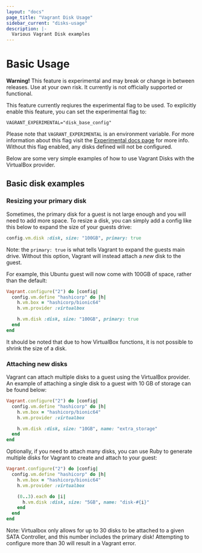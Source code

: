 ```yaml
---
layout: "docs"
page_title: "Vagrant Disk Usage"
sidebar_current: "disks-usage"
description: |-
  Various Vagrant Disk examples
---
```


# Basic Usage

<div class="alert alert-warning">
  <strong>Warning!</strong> This feature is experimental and may break or
  change in between releases. Use at your own risk. It currently is not officially
  supported or functional.

  This feature currently reqiures the experimental flag to be used. To explicitly enable this feature, you can set the experimental flag to:

  ```
  VAGRANT_EXPERIMENTAL="disk_base_config"
  ```

  Please note that `VAGRANT_EXPERIMENTAL` is an environment variable. For more
  information about this flag visit the [Experimental docs page](/docs/experimental/)
  for more info. Without this flag enabled, any disks defined will not be configured.
</div>

Below are some very simple examples of how to use Vagrant Disks with the VirtualBox provider.

## Basic disk examples

### Resizing your primary disk

Sometimes, the primary disk for a guest is not large enough and you will need to
add more space. To resize a disk, you can simply add a config like this below
to expand the size of your guests drive:

```ruby
config.vm.disk :disk, size: "100GB", primary: true
```

Note: the `primary: true` is what tells Vagrant to expand the guests main drive.
Without this option, Vagrant will instead attach a _new_ disk to the guest.

For example, this Ubuntu guest will now come with 100GB of space, rather than the default:

```ruby
Vagrant.configure("2") do |config|
  config.vm.define "hashicorp" do |h|
    h.vm.box = "hashicorp/bionic64"
    h.vm.provider :virtualbox

    h.vm.disk :disk, size: "100GB", primary: true
  end
end
```

It should be noted that due to how VirtualBox functions, it is not possible to shrink
the size of a disk.

### Attaching new disks

Vagrant can attach multiple disks to a guest using the VirtualBox provider. An example
of attaching a single disk to a guest with 10 GB of storage can be found below:

```ruby
Vagrant.configure("2") do |config|
  config.vm.define "hashicorp" do |h|
    h.vm.box = "hashicorp/bionic64"
    h.vm.provider :virtualbox

    h.vm.disk :disk, size: "10GB", name: "extra_storage"
  end
end
```

Optionally, if you need to attach many disks, you can use Ruby to generate multiple
disks for Vagrant to create and attach to your guest:

```ruby
Vagrant.configure("2") do |config|
  config.vm.define "hashicorp" do |h|
    h.vm.box = "hashicorp/bionic64"
    h.vm.provider :virtualbox

    (0..3).each do |i|
      h.vm.disk :disk, size: "5GB", name: "disk-#{i}"
    end
  end
end
```

Note: Virtualbox only allows for up to 30 disks to be attached to a given SATA Controller,
and this number includes the primary disk! Attempting to configure more than 30 will
result in a Vagrant error.
